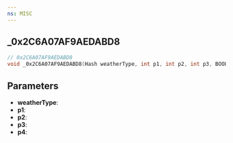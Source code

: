 ```yaml
---
ns: MISC
---
```

## _0x2C6A07AF9AEDABD8

```c
// 0x2C6A07AF9AEDABD8
void _0x2C6A07AF9AEDABD8(Hash weatherType, int p1, int p2, int p3, BOOL p4);
```

## Parameters
* **weatherType**:
* **p1**:
* **p2**:
* **p3**:
* **p4**:
